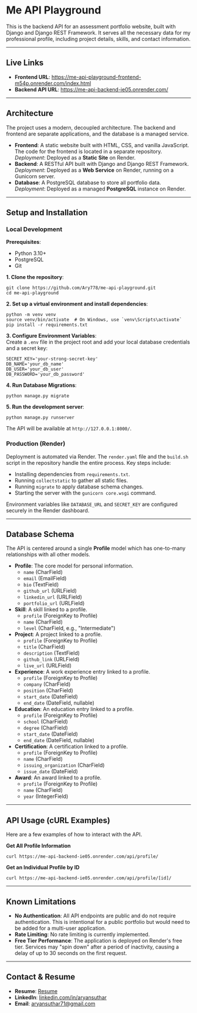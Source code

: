 <h1>Me API Playground </h1>

<p>This is the backend API for an assessment portfolio website, built with Django and Django REST Framework. It serves all the necessary data for my professional profile, including project details, skills, and contact information.</p>

<hr>

<h2>Live Links</h2>
<ul>
    <li><strong>Frontend URL</strong>: <a href="https://me-api-playground-frontend-m54p.onrender.com/index.html">https://me-api-playground-frontend-m54p.onrender.com/index.html</a></li>
    <li><strong>Backend API URL</strong>: <a href="https://me-api-backend-ie05.onrender.com/">https://me-api-backend-ie05.onrender.com/</a></li>
</ul>

<hr>

<h2>Architecture</h2>
<p>The project uses a modern, decoupled architecture. The backend and frontend are separate applications, and the database is a managed service.</p>
<ul>
    <li><strong>Frontend</strong>: A static website built with HTML, CSS, and vanilla JavaScript. The code for the frontend is located in a separate repository.<br>
        <em>Deployment</em>: Deployed as a <strong>Static Site</strong> on Render.</li>
    <li><strong>Backend</strong>: A RESTful API built with Django and Django REST Framework.<br>
        <em>Deployment</em>: Deployed as a <strong>Web Service</strong> on Render, running on a Gunicorn server.</li>
    <li><strong>Database</strong>: A PostgreSQL database to store all portfolio data.<br>
        <em>Deployment</em>: Deployed as a managed <strong>PostgreSQL</strong> instance on Render.</li>
</ul>

<hr>

<h2>Setup and Installation</h2>
<h3>Local Development</h3>
<p><strong>Prerequisites</strong>:</p>
<ul>
    <li>Python 3.10+</li>
    <li>PostgreSQL</li>
    <li>Git</li>
</ul>
<p><strong>1. Clone the repository</strong>:</p>
<pre><code>git clone https://github.com/Ary778/me-api-playground.git
cd me-api-playground</code></pre>
<p><strong>2. Set up a virtual environment and install dependencies</strong>:</p>
<pre><code>python -m venv venv
source venv/bin/activate  # On Windows, use `venv\Scripts\activate`
pip install -r requirements.txt</code></pre>
<p><strong>3. Configure Environment Variables</strong>:<br>
Create a <code>.env</code> file in the project root and add your local database credentials and a secret key:</p>
<pre><code>SECRET_KEY='your-strong-secret-key'
DB_NAME='your_db_name'
DB_USER='your_db_user'
DB_PASSWORD='your_db_password'</code></pre>
<p><strong>4. Run Database Migrations</strong>:</p>
<pre><code>python manage.py migrate</code></pre>
<p><strong>5. Run the development server</strong>:</p>
<pre><code>python manage.py runserver</code></pre>
<p>The API will be available at <code>http://127.0.0.1:8000/</code>.</p>

<h3>Production (Render)</h3>
<p>Deployment is automated via Render. The <code>render.yaml</code> file and the <code>build.sh</code> script in the repository handle the entire process. Key steps include:</p>
<ul>
    <li>Installing dependencies from <code>requirements.txt</code>.</li>
    <li>Running <code>collectstatic</code> to gather all static files.</li>
    <li>Running <code>migrate</code> to apply database schema changes.</li>
    <li>Starting the server with the <code>gunicorn core.wsgi</code> command.</li>
</ul>
<p>Environment variables like <code>DATABASE_URL</code> and <code>SECRET_KEY</code> are configured securely in the Render dashboard.</p>

<hr>

<h2>Database Schema</h2>
<p>The API is centered around a single <strong>Profile</strong> model which has one-to-many relationships with all other models.</p>
<ul>
    <li><strong>Profile</strong>: The core model for personal information.
        <ul>
            <li><code>name</code> (CharField)</li>
            <li><code>email</code> (EmailField)</li>
            <li><code>bio</code> (TextField)</li>
            <li><code>github_url</code> (URLField)</li>
            <li><code>linkedin_url</code> (URLField)</li>
            <li><code>portfolio_url</code> (URLField)</li>
        </ul>
    </li>
    <li><strong>Skill</strong>: A skill linked to a profile.
        <ul>
            <li><code>profile</code> (ForeignKey to Profile)</li>
            <li><code>name</code> (CharField)</li>
            <li><code>level</code> (CharField, e.g., "Intermediate")</li>
        </ul>
    </li>
    <li><strong>Project</strong>: A project linked to a profile.
        <ul>
            <li><code>profile</code> (ForeignKey to Profile)</li>
            <li><code>title</code> (CharField)</li>
            <li><code>description</code> (TextField)</li>
            <li><code>github_link</code> (URLField)</li>
            <li><code>live_url</code> (URLField)</li>
        </ul>
    </li>
    <li><strong>Experience</strong>: A work experience entry linked to a profile.
        <ul>
            <li><code>profile</code> (ForeignKey to Profile)</li>
            <li><code>company</code> (CharField)</li>
            <li><code>position</code> (CharField)</li>
            <li><code>start_date</code> (DateField)</li>
            <li><code>end_date</code> (DateField, nullable)</li>
        </ul>
    </li>
    <li><strong>Education</strong>: An education entry linked to a profile.
        <ul>
            <li><code>profile</code> (ForeignKey to Profile)</li>
            <li><code>school</code> (CharField)</li>
            <li><code>degree</code> (CharField)</li>
            <li><code>start_date</code> (DateField)</li>
            <li><code>end_date</code> (DateField, nullable)</li>
        </ul>
    </li>
    <li><strong>Certification</strong>: A certification linked to a profile.
        <ul>
            <li><code>profile</code> (ForeignKey to Profile)</li>
            <li><code>name</code> (CharField)</li>
            <li><code>issuing_organization</code> (CharField)</li>
            <li><code>issue_date</code> (DateField)</li>
        </ul>
    </li>
    <li><strong>Award</strong>: An award linked to a profile.
        <ul>
            <li><code>profile</code> (ForeignKey to Profile)</li>
            <li><code>name</code> (CharField)</li>
            <li><code>year</code> (IntegerField)</li>
        </ul>
    </li>
</ul>

<hr>

<h2>API Usage (cURL Examples)</h2>
<p>Here are a few examples of how to interact with the API.</p>
<p><strong>Get All Profile Information</strong></p>
<pre><code>curl https://me-api-backend-ie05.onrender.com/api/profile/</code></pre>
<p><strong>Get an Individual Profile by ID</strong></p>
<pre><code>curl https://me-api-backend-ie05.onrender.com/api/profile/[id]/</code></pre>

<hr>

<h2>Known Limitations</h2>
<ul>
    <li><strong>No Authentication</strong>: All API endpoints are public and do not require authentication. This is intentional for a public portfolio but would need to be added for a multi-user application.</li>
    <li><strong>Rate Limiting</strong>: No rate limiting is currently implemented.</li>
    <li><strong>Free Tier Performance</strong>: The application is deployed on Render's free tier. Services may "spin down" after a period of inactivity, causing a delay of up to 30 seconds on the first request.</li>
</ul>

<hr>

<h2>Contact & Resume</h2>
<ul>
    <li><strong>Resume</strong>: <a href="https://drive.google.com/file/d/17_eFRMvHZO9W0DeLpoNdTZQ-d1Ea_nRO/view?usp=drive_link">Resume</a></li>
    <li><strong>LinkedIn</strong>: <a href="https://linkedin.com/in/aryansuthar">linkedin.com/in/aryansuthar</a></li>
    <li><strong>Email</strong>: <a href="mailto:aryansuthar71@gmail.com">aryansuthar71@gmail.com</a></li>
</ul>
